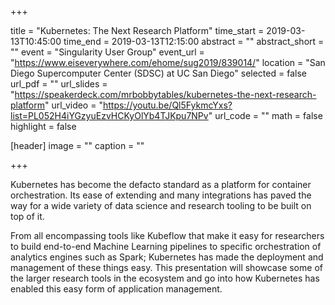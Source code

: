 +++

title = "Kubernetes: The Next Research Platform"
time_start = 2019-03-13T10:45:00
time_end = 2019-03-13T12:15:00
abstract = ""
abstract_short = ""
event = "Singularity User Group"
event_url = "https://www.eiseverywhere.com/ehome/sug2019/839014/"
location = "San Diego Supercomputer Center (SDSC) at UC San Diego"
selected = false
url_pdf = ""
url_slides = "https://speakerdeck.com/mrbobbytables/kubernetes-the-next-research-platform"
url_video = "https://youtu.be/Ql5FykmcYxs?list=PL052H4iYGzyuEzvHCKyOlYb4TJKpu7NPv"
url_code = ""
math = false
highlight = false

[header]
image = ""
caption = ""

+++

Kubernetes has become the defacto standard as a platform for container orchestration. Its ease of extending and many integrations has paved the way for a wide variety of data science and research tooling to be built on top of it.

From all encompassing tools like Kubeflow that make it easy for researchers to build end-to-end Machine Learning pipelines to specific orchestration of analytics engines such as Spark; Kubernetes has made the deployment and management of these things easy. This presentation will showcase some of the larger research tools in the ecosystem and go into how Kubernetes has enabled this easy form of application management.
